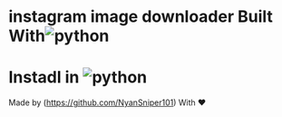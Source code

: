 # instagram image downloader Built  With![python](https://img.shields.io/badge/Python-2.x-blue.svg)

# Instadl in ![python](https://img.shields.io/badge/Python-3-blue.svg)

Made by (https://github.com/NyanSniper101) With ❤
